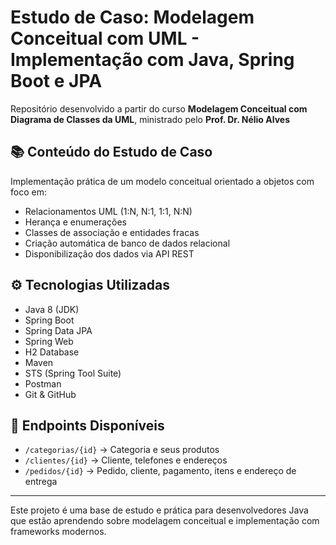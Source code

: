 # Estudo de Caso: Modelagem Conceitual com UML - Implementação com Java, Spring Boot e JPA

Repositório desenvolvido a partir do curso **Modelagem Conceitual com Diagrama de Classes da UML**, ministrado pelo **Prof. Dr. Nélio Alves**

## 📚 Conteúdo do Estudo de Caso

Implementação prática de um modelo conceitual orientado a objetos com foco em:

- Relacionamentos UML (1:N, N:1, 1:1, N:N)
- Herança e enumerações
- Classes de associação e entidades fracas
- Criação automática de banco de dados relacional
- Disponibilização dos dados via API REST

## ⚙️ Tecnologias Utilizadas

- Java 8 (JDK)
- Spring Boot
- Spring Data JPA
- Spring Web
- H2 Database
- Maven
- STS (Spring Tool Suite)
- Postman
- Git & GitHub

## 🔗 Endpoints Disponíveis

- `/categorias/{id}` → Categoria e seus produtos  
- `/clientes/{id}` → Cliente, telefones e endereços  
- `/pedidos/{id}` → Pedido, cliente, pagamento, itens e endereço de entrega

---

Este projeto é uma base de estudo e prática para desenvolvedores Java que estão aprendendo sobre modelagem conceitual e implementação com frameworks modernos.
